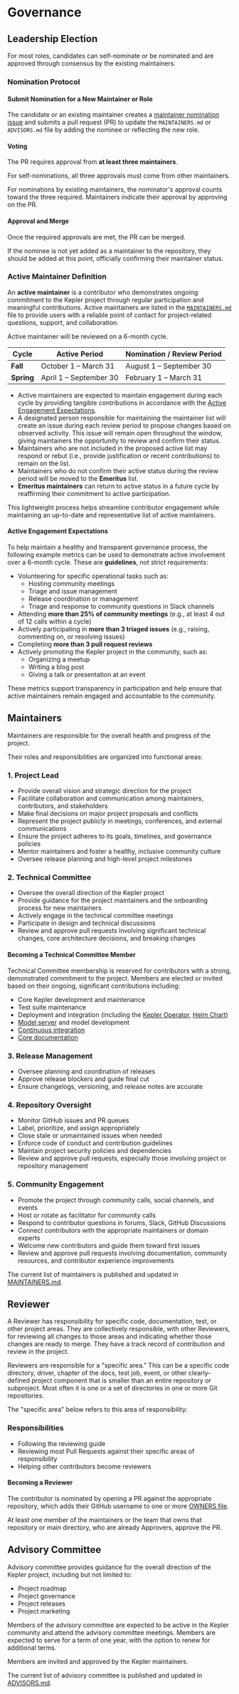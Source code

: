 # Governance

## Leadership Election

For most roles, candidates can self-nominate or be nominated
and are approved through consensus by the existing maintainers.

### Nomination Protocol

#### Submit Nomination for a New Maintainer or Role

The candidate or an existing maintainer creates a [maintainer nomination issue](.github/ISSUE_TEMPLATE/maintainer_nominate.yaml) and submits a pull request (PR) to update the `MAINTAINERS.md`
or `ADVISORS.md` file by adding the nominee or reflecting the new role.

#### Voting

The PR requires approval from **at least three maintainers**.

For self-nominations, all three approvals must come from other maintainers.

For nominations by existing maintainers, the nominator's approval counts toward the three required.
Maintainers indicate their approval by approving on the PR.

#### Approval and Merge

Once the required approvals are met, the PR can be merged.

If the nominee is not yet added as a maintainer to the repository,
they should be added at this point,
officially confirming their maintainer status.

### Active Maintainer Definition

An **active maintainer** is a contributor who demonstrates ongoing commitment
to the Kepler project through regular participation and meaningful contributions.
Active maintainers are listed in the [`MAINTAINERS.md`](https://github.com/sustainable-computing-io/kepler/blob/main/MAINTAINERS.md)
file to provide users with a reliable point of contact for project-related questions,
support, and collaboration.

Active maintainer will be reviewed on a 6-month cycle.

| **Cycle**  | **Active Period**      | **Nomination / Review Period** |
|------------|------------------------|--------------------------------|
| **Fall**   | October 1 – March 31   | August 1 – September 30        |
| **Spring** | April 1 – September 30 | February 1 – March 31          |

- Active maintainers are expected to maintain engagement during each cycle by providing tangible contributions in accordance with the [Active Engagement Expectations](#active-engagement-expectations).
- A designated person responsible for maintaining the maintainer list will create an issue during each review period to propose changes based on observed activity. This issue will remain open throughout the window, giving maintainers the opportunity to review and confirm their status.
- Maintainers who are not included in the proposed active list may respond or rebut (i.e., provide justification or recent contributions) to remain on the list.
- Maintainers who do not confirm their active status during the review period will be moved to the **Emeritus** list.
- **Emeritus maintainers** can return to active status in a future cycle by reaffirming their commitment to active participation.

This lightweight process helps streamline contributor engagement while maintaining an up-to-date and representative list of active maintainers.

#### Active Engagement Expectations

To help maintain a healthy and transparent governance process, the following example metrics can be used to demonstrate active involvement over a 6-month cycle. These are **guidelines**, not strict requirements:

- Volunteering for specific operational tasks such as:
  - Hosting community meetings
  - Triage and issue management
  - Release coordination or management
  - Triage and response to community questions in Slack channels
- Attending **more than 25% of community meetings** (e.g., at least 4 out of 12 calls within a cycle)
- Actively participating in **more than 3 triaged issues** (e.g., raising, commenting on, or resolving issues)
- Completing **more than 3 pull request reviews**
- Actively promoting the Kepler project in the community, such as:
  - Organizing a meetup
  - Writing a blog post
  - Giving a talk or presentation at an event

These metrics support transparency in participation and help ensure that active maintainers remain engaged and accountable to the community.

## Maintainers

Maintainers are responsible for the overall health and progress of the project.

Their roles and responsibilities are organized into functional areas:

### 1. Project Lead

- Provide overall vision and strategic direction for the project
- Facilitate collaboration and communication among maintainers,
  contributors, and stakeholders
- Make final decisions on major project proposals and conflicts
- Represent the project publicly in meetings, conferences, and external communications
- Ensure the project adheres to its goals, timelines, and governance policies
- Mentor maintainers and foster a healthy, inclusive community culture
- Oversee release planning and high-level project milestones

### 2. Technical Committee

- Oversee the overall direction of the Kepler project
- Provide guidance for the project maintainers and the onboarding process for
  new maintainers
- Actively engage in the technical committee meetings
- Participate in design and technical discussions
- Review and approve pull requests involving significant technical changes,
  core architecture decisions, and breaking changes

#### Becoming a Technical Committee Member

Technical Committee membership is reserved for contributors with a strong,
demonstrated commitment to the project.
Members are elected or invited based on their ongoing,
significant contributions including:

- Core Kepler development and maintenance
- Test suite maintenance
- Deployment and integration (including
  the [Kepler Operator](https://github.com/sustainable-computing-io/kepler-operator),
  [Helm Chart](https://github.com/sustainable-computing-io/kepler-helm-chart))
- [Model server](https://github.com/sustainable-computing-io/kepler-model-server)
  and model development
- [Continuous integration](https://github.com/sustainable-computing-io/kepler-action)
- [Core documentation](https://github.com/sustainable-computing-io/kepler-doc)

### 3. Release Management

- Oversee planning and coordination of releases
- Approve release blockers and guide final cut
- Ensure changelogs, versioning, and release notes are accurate

### 4. Repository Oversight

- Monitor GitHub issues and PR queues
- Label, prioritize, and assign appropriately
- Close stale or unmaintained issues when needed
- Enforce code of conduct and contribution guidelines
- Maintain project security policies and dependencies
- Review and approve pull requests,
  especially those involving project or repository management

### 5. Community Engagement

- Promote the project through community calls, social channels, and events
- Host or rotate as facilitator for community calls
- Respond to contributor questions in forums, Slack, GitHub Discussions
- Connect contributors with the appropriate maintainers or domain experts
- Welcome new contributors and guide them toward first issues
- Review and approve pull requests involving documentation,
  community resources, and contributor experience improvements

The current list of maintainers is published and updated in
[MAINTAINERS.md](./MAINTAINERS.md).

## Reviewer

A Reviewer has responsibility for specific code, documentation, test,
or other project areas.
They are collectively responsible, with other Reviewers,
for reviewing all changes to those areas and indicating whether
those changes are ready to merge.
They have a track record of contribution and review in the project.

Reviewers are responsible for a "specific area."
This can be a specific code directory, driver, chapter of the docs,
test job, event, or other clearly-defined project component
that is smaller than an entire repository or subproject.
Most often it is one or a set of directories in one or more Git repositories.

The "specific area" below refers to this area of responsibility:

### Responsibilities

- Following the reviewing guide
- Reviewing most Pull Requests against their specific areas of responsibility
- Helping other contributors become reviewers

#### Becoming a Reviewer

The contributor is nominated by opening a PR against the appropriate repository,
which adds their GitHub username to
one or more [OWNERS file](https://www.kubernetes.dev/docs/guide/owners/).

At least one member of the maintainers or the team
that owns that repository or main directory,
who are already Approvers, approve the PR.

## Advisory Committee

Advisory committee provides guidance for the overall direction of the Kepler
project, including but not limited to:

- Project roadmap
- Project governance
- Project releases
- Project marketing

Members of the advisory committee are expected to be active in the Kepler
community and attend the advisory committee meetings. Members are expected to
serve for a term of one year, with the option to renew for additional terms.

Members are invited and approved by the Kepler maintainers.

The current list of advisory committee is published and updated in
[ADVISORS.md](./ADVISORS.md).
